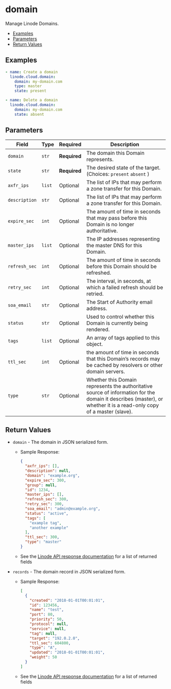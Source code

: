 # domain

Manage Linode Domains.


- [Examples](#examples)
- [Parameters](#parameters)
- [Return Values](#return-values)

## Examples

```yaml
- name: Create a domain 
  linode.cloud.domain:
    domain: my-domain.com
    type: master
    state: present
```

```yaml
- name: Delete a domain
  linode.cloud.domain:
    domain: my-domain.com
    state: absent
```










## Parameters

| Field     | Type | Required | Description                                                                  |
|-----------|------|----------|------------------------------------------------------------------------------|
| `domain` | `str` | **Required** | The domain this Domain represents.   |
| `state` | `str` | **Required** | The desired state of the target.  (Choices:  `present`  `absent` ) |
| `axfr_ips` | `list` | Optional | The list of IPs that may perform a zone transfer for this Domain.   |
| `description` | `str` | Optional | The list of IPs that may perform a zone transfer for this Domain.   |
| `expire_sec` | `int` | Optional | The amount of time in seconds that may pass before this Domain is no longer authoritative.   |
| `master_ips` | `list` | Optional | The IP addresses representing the master DNS for this Domain.   |
| `refresh_sec` | `int` | Optional | The amount of time in seconds before this Domain should be refreshed.   |
| `retry_sec` | `int` | Optional | The interval, in seconds, at which a failed refresh should be retried.   |
| `soa_email` | `str` | Optional | The Start of Authority email address.   |
| `status` | `str` | Optional | Used to control whether this Domain is currently being rendered.   |
| `tags` | `list` | Optional | An array of tags applied to this object.   |
| `ttl_sec` | `int` | Optional | the amount of time in seconds that this Domain’s records may be cached by resolvers or other domain servers.   |
| `type` | `str` | Optional | Whether this Domain represents the authoritative source of information for the domain it describes (master), or whether it is a read-only copy of a master (slave).   |






## Return Values

- `domain` - The domain in JSON serialized form.

    - Sample Response:
        ```json
        {
          "axfr_ips": [],
          "description": null,
          "domain": "example.org",
          "expire_sec": 300,
          "group": null,
          "id": 1234,
          "master_ips": [],
          "refresh_sec": 300,
          "retry_sec": 300,
          "soa_email": "admin@example.org",
          "status": "active",
          "tags": [
            "example tag",
            "another example"
          ],
          "ttl_sec": 300,
          "type": "master"
        }
        ```
    - See the [Linode API response documentation](https://www.linode.com/docs/api/domains/#domain-view) for a list of returned fields


- `records` - The domain record in JSON serialized form.

    - Sample Response:
        ```json
        [
          {
            "created": "2018-01-01T00:01:01",
            "id": 123456,
            "name": "test",
            "port": 80,
            "priority": 50,
            "protocol": null,
            "service": null,
            "tag": null,
            "target": "192.0.2.0",
            "ttl_sec": 604800,
            "type": "A",
            "updated": "2018-01-01T00:01:01",
            "weight": 50
          }
        ]
        ```
    - See the [Linode API response documentation](https://www.linode.com/docs/api/domains/#domain-record-view) for a list of returned fields



